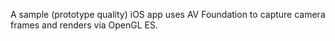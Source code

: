 A sample (prototype quality) iOS app uses AV Foundation to capture camera frames and renders via OpenGL ES.
